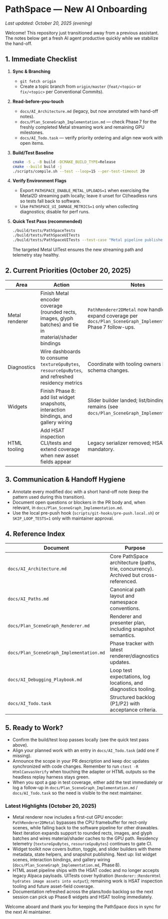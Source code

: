 # PathSpace — New AI Onboarding

_Last updated: October 20, 2025 (evening)_

Welcome! This repository just transitioned away from a previous assistant. The notes below get a fresh AI agent productive quickly while we stabilize the hand-off.

## 1. Immediate Checklist

1. **Sync & Branching**
   - `git fetch origin`
   - Create a topic branch from `origin/master` (`feat/<topic>` or `fix/<topic>` per Conventional Commits).

2. **Read-before-you-touch**
   - `docs/AI_Architecture.md` (legacy, but now annotated with hand-off notes).
   - `docs/Plan_SceneGraph_Implementation.md` — check Phase 7 for the freshly completed Metal streaming work and remaining GPU milestones.
   - `docs/AI_Todo.task` — verify priority ordering and align new work with open items.

3. **Build/Test Baseline**
   ```bash
   cmake -S . -B build -DCMAKE_BUILD_TYPE=Release
   cmake --build build -j
   ./scripts/compile.sh --test --loop=15 --per-test-timeout 20
   ```

4. **Verify Environment Flags**
   - Export `PATHSPACE_ENABLE_METAL_UPLOADS=1` when exercising the Metal2D streaming path locally; leave it unset for CI/headless runs so tests fall back to software.
   - Use `PATHSPACE_UI_DAMAGE_METRICS=1` only when collecting diagnostics; disable for perf runs.

5. **Quick Test Pass (recommended)**
   ```bash
   ./build/tests/PathSpaceTests
   ./build/tests/PathSpaceUITests
   ./build/tests/PathSpaceUITests --test-case "Metal pipeline publishes residency metrics and material descriptors"
   ```
   The targeted Metal UITest ensures the new streaming path and telemetry stay healthy.

## 2. Current Priorities (October 20, 2025)

| Area | Action | Notes |
| --- | --- | --- |
| Metal renderer | Finish Metal encoder coverage (rounded rects, images, glyph batches) and tie in material/shader bindings | `PathRenderer2DMetal` now handles rects; expand coverage per `docs/Plan_SceneGraph_Implementation.md` Phase 7 follow-ups. |
| Diagnostics | Wire dashboards to consume `textureGpuBytes`, `resourceGpuBytes`, and refreshed residency metrics | Coordinate with tooling owners before schema changes. |
| Widgets | Finish Phase 8: add list widget snapshots, interaction bindings, and gallery wiring | Slider builder landed; list/binding work remains (see `docs/Plan_SceneGraph_Implementation.md`). |
| HTML tooling | Add HSAT inspection CLI/tests and extend coverage when new asset fields appear | Legacy serializer removed; HSAT is mandatory. |

## 3. Communication & Handoff Hygiene

- Annotate every modified doc with a short hand-off note (keep the pattern used during this transition).
- Document open questions or blockers in the PR body and, when relevant, in `docs/Plan_SceneGraph_Implementation.md`.
- Use the local pre-push hook (`scripts/git-hooks/pre-push.local.sh`) or `SKIP_LOOP_TESTS=1` only with maintainer approval.

## 4. Reference Index

| Document | Purpose |
| --- | --- |
| `docs/AI_Architecture.md` | Core PathSpace architecture (paths, trie, concurrency). Archived but cross-referenced. |
| `docs/AI_Paths.md` | Canonical path layout and namespace conventions. |
| `docs/Plan_SceneGraph_Renderer.md` | Renderer and presenter plan, including snapshot semantics. |
| `docs/Plan_SceneGraph_Implementation.md` | Phase tracker with latest renderer/diagnostics updates. |
| `docs/AI_Debugging_Playbook.md` | Loop test expectations, log locations, and diagnostics tooling. |
| `docs/AI_Todo.task` | Structured backlog (P1/P2) with acceptance criteria. |

## 5. Ready to Work?

- Confirm the build/test loop passes locally (see the quick test pass above).
- Align your planned work with an entry in `docs/AI_Todo.task` (add one if missing).
- Announce the scope in your PR description and keep doc updates synchronized with code changes. Remember to run `ctest -R HtmlCanvasVerify` when touching the adapter or HTML outputs so the headless replay harness stays green.
- When you spot a gap in test coverage, either add the test immediately or log a follow-up in `docs/Plan_SceneGraph_Implementation.md` / `docs/AI_Todo.task` so the need is visible to the next maintainer.

### Latest Highlights (October 20, 2025)
- Metal renderer now includes a first-cut GPU encoder: `PathRenderer2DMetal` bypasses the CPU framebuffer for rect-only scenes, while falling back to the software pipeline for other drawables. Next iteration expands support to rounded rects, images, and glyph batches and wires material/shader caches to the GPU path. Residency telemetry (`textureGpuBytes`, `resourceGpuBytes`) continues to gate CI.
- Widget toolkit now covers button, toggle, and slider builders with theme metadata, state helpers, and snapshot publishing. Next up: list widget scenes, interaction bindings, and gallery wiring (`docs/Plan_SceneGraph_Implementation.md`, Phase 8).
- HTML asset pipeline ships with the HSAT codec and no longer accepts legacy Alpaca payloads. UITests cover hydration (`Renderer::RenderHtml hydrates image assets into output`); remaining work is HSAT inspection tooling and future asset-field coverage.
- Documentation refreshed across the plans/todo backlog so the next session can pick up Phase 8 widgets and HSAT tooling immediately.

Welcome aboard and thank you for keeping the PathSpace docs in sync for the next AI maintainer.
